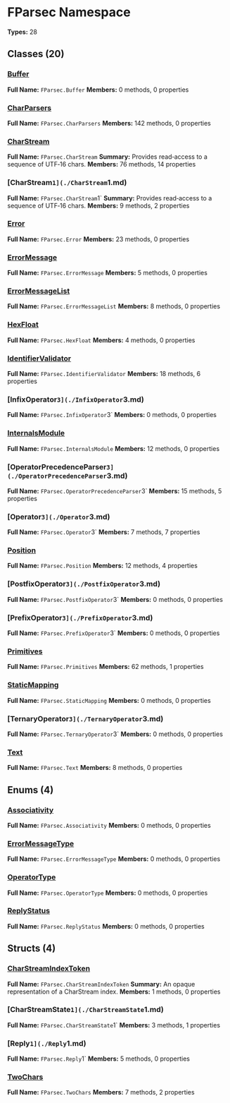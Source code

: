 # FParsec Namespace

**Types:** 28

## Classes (20)

### [Buffer](./Buffer.md)
**Full Name:** `FParsec.Buffer`
**Members:** 0 methods, 0 properties

### [CharParsers](./CharParsers.md)
**Full Name:** `FParsec.CharParsers`
**Members:** 142 methods, 0 properties

### [CharStream](./CharStream.md)
**Full Name:** `FParsec.CharStream`
**Summary:** Provides read‐access to a sequence of UTF‐16 chars.
**Members:** 76 methods, 14 properties

### [CharStream`1](./CharStream`1.md)
**Full Name:** `FParsec.CharStream`1`
**Summary:** Provides read‐access to a sequence of UTF‐16 chars.
**Members:** 9 methods, 2 properties

### [Error](./Error.md)
**Full Name:** `FParsec.Error`
**Members:** 23 methods, 0 properties

### [ErrorMessage](./ErrorMessage.md)
**Full Name:** `FParsec.ErrorMessage`
**Members:** 5 methods, 0 properties

### [ErrorMessageList](./ErrorMessageList.md)
**Full Name:** `FParsec.ErrorMessageList`
**Members:** 8 methods, 0 properties

### [HexFloat](./HexFloat.md)
**Full Name:** `FParsec.HexFloat`
**Members:** 4 methods, 0 properties

### [IdentifierValidator](./IdentifierValidator.md)
**Full Name:** `FParsec.IdentifierValidator`
**Members:** 18 methods, 6 properties

### [InfixOperator`3](./InfixOperator`3.md)
**Full Name:** `FParsec.InfixOperator`3`
**Members:** 0 methods, 0 properties

### [InternalsModule](./InternalsModule.md)
**Full Name:** `FParsec.InternalsModule`
**Members:** 12 methods, 0 properties

### [OperatorPrecedenceParser`3](./OperatorPrecedenceParser`3.md)
**Full Name:** `FParsec.OperatorPrecedenceParser`3`
**Members:** 15 methods, 5 properties

### [Operator`3](./Operator`3.md)
**Full Name:** `FParsec.Operator`3`
**Members:** 7 methods, 7 properties

### [Position](./Position.md)
**Full Name:** `FParsec.Position`
**Members:** 12 methods, 4 properties

### [PostfixOperator`3](./PostfixOperator`3.md)
**Full Name:** `FParsec.PostfixOperator`3`
**Members:** 0 methods, 0 properties

### [PrefixOperator`3](./PrefixOperator`3.md)
**Full Name:** `FParsec.PrefixOperator`3`
**Members:** 0 methods, 0 properties

### [Primitives](./Primitives.md)
**Full Name:** `FParsec.Primitives`
**Members:** 62 methods, 1 properties

### [StaticMapping](./StaticMapping.md)
**Full Name:** `FParsec.StaticMapping`
**Members:** 0 methods, 0 properties

### [TernaryOperator`3](./TernaryOperator`3.md)
**Full Name:** `FParsec.TernaryOperator`3`
**Members:** 0 methods, 0 properties

### [Text](./Text.md)
**Full Name:** `FParsec.Text`
**Members:** 8 methods, 0 properties

## Enums (4)

### [Associativity](./Associativity.md)
**Full Name:** `FParsec.Associativity`
**Members:** 0 methods, 0 properties

### [ErrorMessageType](./ErrorMessageType.md)
**Full Name:** `FParsec.ErrorMessageType`
**Members:** 0 methods, 0 properties

### [OperatorType](./OperatorType.md)
**Full Name:** `FParsec.OperatorType`
**Members:** 0 methods, 0 properties

### [ReplyStatus](./ReplyStatus.md)
**Full Name:** `FParsec.ReplyStatus`
**Members:** 0 methods, 0 properties

## Structs (4)

### [CharStreamIndexToken](./CharStreamIndexToken.md)
**Full Name:** `FParsec.CharStreamIndexToken`
**Summary:** An opaque representation of a CharStream index.
**Members:** 1 methods, 0 properties

### [CharStreamState`1](./CharStreamState`1.md)
**Full Name:** `FParsec.CharStreamState`1`
**Members:** 3 methods, 1 properties

### [Reply`1](./Reply`1.md)
**Full Name:** `FParsec.Reply`1`
**Members:** 5 methods, 0 properties

### [TwoChars](./TwoChars.md)
**Full Name:** `FParsec.TwoChars`
**Members:** 7 methods, 2 properties

